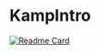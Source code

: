 # KampIntro

[![Readme Card](https://github-readme-stats.vercel.app/api/pin/?username=caganert&show_owner=true&custom_title=KampIntro&theme=vision-friendly-dark&repo=KampIntro)](https://github.com/caganert/KampIntro)
